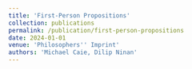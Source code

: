 ```yaml
---
title: 'First-Person Propositions'
collection: publications
permalink: /publication/first-person-propositions
date: 2024-01-01
venue: 'Philosophers'' Imprint'
authors: 'Michael Caie, Dilip Ninan'
---
```

